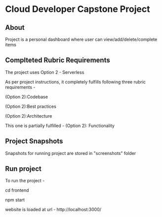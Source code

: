 # Cloud Developer Capstone Project

## About
Project is a personal dashboard where user can view/add/delete/complete items

## Complteted Rubric Requirements
The project uses Option 2 - Serverless

As per project instructions, it completely fulfills following three rubric requirements -

(Option 2):Codebase

(Option 2):Best practices

(Option 2):Architecture

This one is partially fulfilled - 
(Option 2): Functionality

## Project Snapshots
Snapshots for running project are stored in "screenshots" folder


## Run project
To run the project - 

cd frontend

npm start

website is loaded at url - http://localhost:3000/

